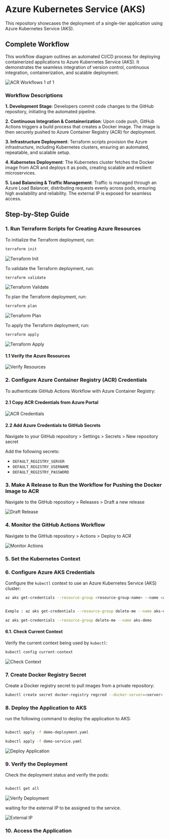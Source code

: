 # Azure Kubernetes Service (AKS)

This repository showcases the deployment of a single-tier application using Azure Kubernetes Service (AKS).

## Complete Workflow

This workflow diagram outlines an automated CI/CD process for deploying containerized applications to Azure Kubernetes Service (AKS). It demonstrates the seamless integration of version control, continuous integration, containerization, and scalable deployment.

![ACR Workflows 1 of 1](assets/projectWorkflow.jpg)

### Workflow Descriptions

**1. Development Stage**:
Developers commit code changes to the GitHub repository, initiating the automated pipeline.

**2. Continuous Integration & Containerization**:
Upon code push, GitHub Actions triggers a build process that creates a Docker image. The image is then securely pushed to Azure Container Registry (ACR) for deployment.

**3. Infrastructure Deployment**:
Terraform scripts provision the Azure infrastructure, including Kubernetes clusters, ensuring an automated, repeatable, and scalable setup.

**4. Kubernetes Deployment**:
The Kubernetes cluster fetches the Docker image from ACR and deploys it as pods, creating scalable and resilient microservices.

**5. Load Balancing & Traffic Management**:
Traffic is managed through an Azure Load Balancer, distributing requests evenly across pods, ensuring high availability and reliability. The external IP is exposed for seamless access.

## Step-by-Step Guide

### 1. Run Terraform Scripts for Creating Azure Resources

To initialize the Terraform deployment, run:

```sh
terraform init
```

![Terraform Init](assets/tf-1.png)

To validate the Terraform deployment, run:

```sh
terraform validate
```

![Terraform Validate](assets/tf-2.png)

To plan the Terraform deployment, run:

```sh
terraform plan
```

![Terraform Plan](assets/tf-3.png)

To apply the Terraform deployment, run:

```sh
terraform apply
```

![Terraform Apply](assets/tf-4.png)

#### 1.1 Verify the Azure Resources

![Verify Resources](assets/tf-5.png)

### 2. Configure Azure Container Registry (ACR) Credentials

To authenticate GitHub Actions Workflow with Azure Container Registry:

#### 2.1 Copy ACR Credentials from Azure Portal

![ACR Credentials](assets/acr.png)

#### 2.2 Add Azure Credentials to GitHub Secrets

Navigate to your GitHub repository > Settings > Secrets > New repository secret

Add the following secrets:

- `DEFAULT_REGISTRY_SERVER`
- `DEFAULT_REGISTRY_USERNAME`
- `DEFAULT_REGISTRY_PASSWORD`

### 3. Make A Release to Run the Workflow for Pushing the Docker Image to ACR

Navigate to the GitHub repository > Releases > Draft a new release

![Draft Release](assets/release.png)

### 4. Monitor the GitHub Actions Workflow

Navigate to the GitHub repository > Actions > Deploy to ACR

![Monitor Actions](assets/actions.png)

### 5. Set the Kubernetes Context

### 6. Configure Azure AKS Credentials

Configure the `kubectl` context to use an Azure Kubernetes Service (AKS) cluster:

```bash
az aks get-credentials --resource-group <resource-group-name> --name <aks-cluster-name>


Exmple : az aks get-credentials --resource-group delete-me --name aks-demo

az aks get-credentials --resource-group delete-me --name aks-demo
```

#### 6.1. Check Current Context

Verify the current context being used by `kubectl`:

```bash
kubectl config current-context

```

![Check Context](assets/aks-1.png)

### 7. Create Docker Registry Secret

Create a Docker registry secret to pull images from a private repository:

```bash
kubectl create secret docker-registry regcred --docker-server=<server> --docker-username=<username> --docker-password=<password>

```

### 8. Deploy the Application to AKS

run the following command to deploy the application to AKS:

```bash

kubectl apply -f demo-deployment.yaml

```

```bash
kubectl apply -f demo-service.yaml

```

![Deploy Application](assets/aks-deploy.png)

### 9. Verify the Deployment

Check the deployment status and verify the pods:

```bash

kubectl get all

```

![Verify Deployment](assets/aks-info.png)

waiting for the external IP to be assigned to the service.

![External IP](assets/aks-info-2.png)

### 10. Access the Application